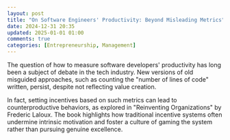 ```yaml
---
layout: post
title: "On Software Engineers' Productivity: Beyond Misleading Metrics"
date: 2024-12-31 20:35
updated: 2025-01-01 01:00
comments: true
categories: [Entrepreneurship, Management]
---
```

The question of how to measure software developers' productivity has long been a subject of debate in the tech industry. New versions of old misguided approaches, such as counting the "number of lines of code" written, persist, despite not reflecting value creation. 

In fact, setting incentives based on such metrics can lead to counterproductive behaviors, as explored in "Reinventing Organizations" by Frederic Laloux. The book highlights how traditional incentive systems often undermine intrinsic motivation and foster a culture of gaming the system rather than pursuing genuine excellence.

<!-- More -->
